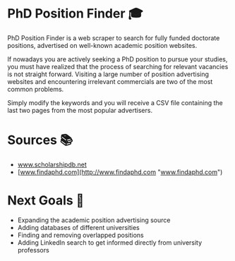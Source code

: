# PhD Position Finder 🎓

PhD Position Finder is a web scraper to search for fully funded doctorate positions, advertised on well-known academic position websites.

If nowadays you are actively seeking a PhD position to pursue your studies, you must have realized that the process of searching for relevant vacancies is not straight forward. Visiting a large number of position advertising websites and encountering irrelevant commercials are two of the most common problems.

Simply modify the keywords and you will receive a CSV file containing the last two pages from the most popular advertisers.

# Sources 📚
- [www.scholarshipdb.net ](http://www.scholarshipdb.net  "www.scholarshipdb.net ")
- [www.findaphd.com](http://www.findaphd.com "www.findaphd.com")


# Next Goals 🎯
- Expanding the academic position advertising source
- Adding databases of different universities
- Finding and removing overlapped positions
- Adding LinkedIn search to get informed directly from university professors

